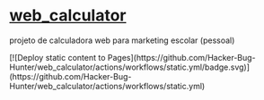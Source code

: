 # [web_calculator](https://hacker-bug-hunter.github.io/web_calculator/)
projeto de calculadora web para marketing escolar (pessoal)
<p><p/>
[![Deploy static content to Pages](https://github.com/Hacker-Bug-Hunter/web_calculator/actions/workflows/static.yml/badge.svg)](https://github.com/Hacker-Bug-Hunter/web_calculator/actions/workflows/static.yml)
